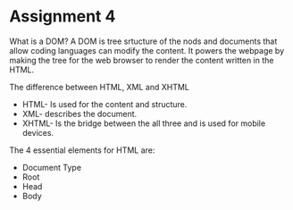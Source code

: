 # Assignment 4

What is a DOM? A DOM is tree srtucture of the nods and documents that allow coding languages can modify the content. It powers the webpage by making the tree for the web browser to render the content written in the HTML.

The difference between HTML, XML and XHTML
- HTML- Is used for the content and structure.
- XML- describes the document.
- XHTML- Is the bridge between the all three and is used for mobile devices.

The 4 essential elements for HTML are:
- Document Type
-  Root
-  Head
-  Body
